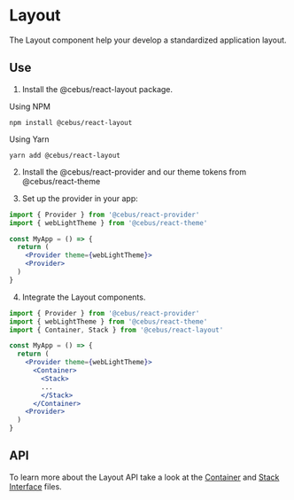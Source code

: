# Layout

The Layout component help your develop a standardized application layout.

## Use

1. Install the @cebus/react-layout package.

Using NPM

```
npm install @cebus/react-layout
```

Using Yarn

```
yarn add @cebus/react-layout
```

2. Install the @cebus/react-provider and our theme tokens from @cebus/react-theme

3. Set up the provider in your app:

```jsx
import { Provider } from '@cebus/react-provider'
import { webLightTheme } from '@cebus/react-theme'

const MyApp = () => {
  return (
    <Provider theme={webLightTheme}>
    <Provider>
  )
}
```

4. Integrate the Layout components.

```jsx
import { Provider } from '@cebus/react-provider'
import { webLightTheme } from '@cebus/react-theme'
import { Container, Stack } from '@cebus/react-layout'

const MyApp = () => {
  return (
    <Provider theme={webLightTheme}>
      <Container>
        <Stack>
        ...
        </Stack>
      </Container>
    <Provider>
  )
}
```

## API

To learn more about the Layout API take a look at the [Container](src/components/Container/Container.types.ts) and [Stack Interface](src/components/Stack/Stack.types.ts) files.
